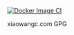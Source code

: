 [![Docker Image CI](https://github.com/qq780312916/xiaowangc.com/actions/workflows/docker-images.yml/badge.svg)](https://github.com/qq780312916/xiaowangc.com/actions/workflows/docker-images.yml)

xiaowangc.com GPG
